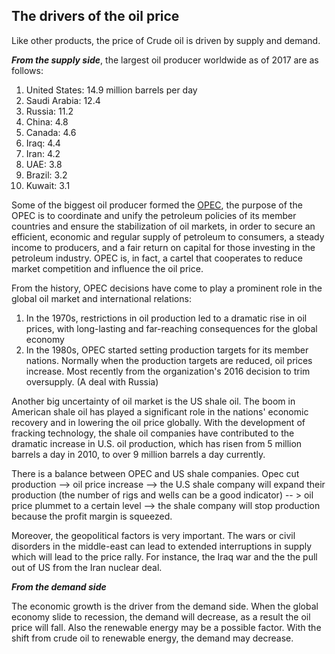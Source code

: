 ## The drivers of the oil price

Like other products, the price of Crude oil is driven by supply and demand. 

**_From the supply side_**, the largest oil producer worldwide as of 2017 are as follows:  
1. United States: 14.9 million barrels per day
2. Saudi Arabia: 12.4
3. Russia: 11.2
4. China: 4.8
5. Canada: 4.6
6. Iraq: 4.4
7. Iran: 4.2
8. UAE: 3.8
9. Brazil: 3.2
10. Kuwait: 3.1

Some of the biggest oil producer formed the [OPEC](https://en.wikipedia.org/wiki/OPEC), the purpose of the OPEC is to coordinate and unify the petroleum policies of its member countries and ensure the stabilization of oil markets, in order to secure an efficient, economic and regular supply of petroleum to consumers, a steady income to producers, and a fair return on capital for those investing in the petroleum industry.  OPEC is, in fact, a cartel that cooperates to reduce market competition and influence the oil price.

From the history, OPEC decisions have come to play a prominent role in the global oil market and international relations:  
1. In the 1970s, restrictions in oil production led to a dramatic rise in oil prices, with long-lasting and far-reaching consequences for the global economy
2. In the 1980s, OPEC started setting production targets for its member nations. Normally when the production targets are reduced, oil prices increase. Most recently from the organization's 2016 decision to trim oversupply. (A deal with Russia)

Another big uncertainty of oil market is the US shale oil. The boom in American shale oil has played a significant role in the nations' economic recovery and in lowering the oil price globally. With the development of fracking technology, the shale oil companies have contributed to the dramatic increase in U.S. oil production, which has risen from 5 million barrels a day in 2010, to over 9 million barrels a day currently. 

There is a balance between OPEC and US shale companies. Opec cut production --> oil price increase --> the U.S shale company will expand their production (the number of rigs and wells can be a good indicator) -- > oil price plummet to a certain level --> the shale company will stop production because the profit margin is squeezed.

Moreover, the geopolitical factors is very important. The wars or civil disorders in the middle-east can lead to extended interruptions in supply which will lead to the price rally. For instance, the Iraq war and the the pull out of US from the Iran nuclear deal.

**_From the demand side_** 

The economic growth is the driver from the demand side. When the global economy slide to recession, the demand will decrease, as a result the oil price will fall. Also the renewable energy may be a possible factor. With the shift from crude oil to renewable energy, the demand may decrease.

